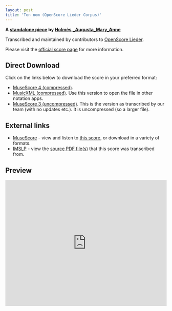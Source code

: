 ```yaml
---
layout: post
title: 'Ton nom (OpenScore Lieder Corpus)'
---
```


__A [standalone piece](https://fourscoreandmore.org/openscore/lieder/Holmès,_Augusta_Mary_Anne/_/) by [Holmès,_Augusta_Mary_Anne](https://fourscoreandmore.org/openscore/lieder/Holmès,_Augusta_Mary_Anne)__

Transcribed and maintained by contributors to [OpenScore Lieder].

Please visit the [official score page] for more information.

[official score page]: https://musescore.com/openscore-lieder-corpus/scores/6169445
[OpenScore Lieder]: https://musescore.com/openscore-lieder-corpus

## Direct Download

Click on the links below to download the score in your preferred format:
- [MuseScore 4 (compressed)](https://github.com/openscore/lieder/blob/main/scores/Holmès,_Augusta_Mary_Anne/_/Ton_nom/lc6169445.mscz?raw=true).
- [MusicXML (compressed)](https://github.com/openscore/lieder/blob/main/scores/Holmès,_Augusta_Mary_Anne/_/Ton_nom/lc6169445.mxl?raw=true). Use this version to open the file in other notation apps.
- [MuseScore 3 (uncompressed)](https://github.com/openscore/lieder/blob/main/scores/Holmès,_Augusta_Mary_Anne/_/Ton_nom/lc6169445.mscx?raw=true). This is the version as transcribed by our team (with no updates etc.). It is uncompressed (so a larger file).

## External links

- [MuseScore] - view and listen to [this score][MuseScore], or download in a variety of formats.
- [IMSLP] - view the [source PDF file(s)][IMSLP] that this score was transcribed from.

[MuseScore]: https://musescore.com/score/6169445
[IMSLP]: https://imslp.org/wiki/Special:ReverseLookup/597597

## Preview

<iframe width="100%" height="394" src="https://musescore.com/openscore-lieder-corpus/scores/6169445/embed" frameborder="0" allowfullscreen allow="autoplay; fullscreen"></iframe>
